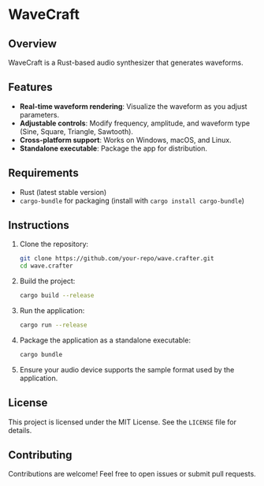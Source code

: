 # WaveCraft

## Overview
WaveCraft is a Rust-based audio synthesizer that generates waveforms.

## Features
- **Real-time waveform rendering**: Visualize the waveform as you adjust parameters.
- **Adjustable controls**: Modify frequency, amplitude, and waveform type (Sine, Square, Triangle, Sawtooth).
- **Cross-platform support**: Works on Windows, macOS, and Linux.
- **Standalone executable**: Package the app for distribution.

## Requirements
- Rust (latest stable version)
- `cargo-bundle` for packaging (install with `cargo install cargo-bundle`)

## Instructions
1. Clone the repository:
   ```bash
   git clone https://github.com/your-repo/wave.crafter.git
   cd wave.crafter
   ```

2. Build the project:
   ```bash
   cargo build --release
   ```

3. Run the application:
   ```bash
   cargo run --release
   ```

4. Package the application as a standalone executable:
   ```bash
   cargo bundle
   ```

5. Ensure your audio device supports the sample format used by the application.

## License
This project is licensed under the MIT License. See the `LICENSE` file for details.

## Contributing
Contributions are welcome! Feel free to open issues or submit pull requests.